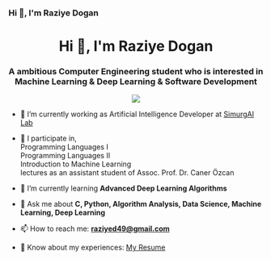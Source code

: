 ### Hi 👋, I'm Raziye Dogan
<h1 align="center">Hi 👋, I'm Raziye Dogan</h1>
<h3 align="center">A ambitious Computer Engineering student who is interested in Machine Learning & Deep Learning & Software Development</h3>
<p align="center">
  <img src="https://medium.com/jogandoosdados/mais-do-que-executar-um-c%C3%B3digo-fazendo-uma-an%C3%A1lise-de-correla%C3%A7%C3%A3o-com-python-638a2971949a">
</p>

- 🔭 I’m currently working as Artificial Intelligence Developer at [SimurgAI Lab](https://www.simurgai.com/) 
      
- 🔭 I participate in,<br>
      Programming Languages I <br>
      Programming Languages II <br>
      Introduction to Machine Learning <br>
      lectures as an assistant student of Assoc. Prof. Dr. Caner Özcan

- 🌱 I’m currently learning **Advanced Deep Learning Algorithms**
- 💬 Ask me about **C, Python, Algorithm Analysis, Data Science, Machine Learning, Deep Learning**
- 📫 How to reach me: **raziyed49@gmail.com**
- 📄 Know about my experiences: [My Resume](https://drive.google.com/file/d/19zq2hIPH87Uzy_CyqUOYDRhSfTCCzb43/view?usp=sharing)

